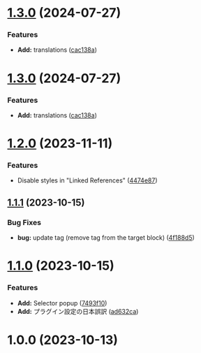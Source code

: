 # [1.3.0](https://github.com/YU000jp/logseq-plugin-side-block/compare/v1.2.0...v1.3.0) (2024-07-27)


### Features

* **Add:** translations ([cac138a](https://github.com/YU000jp/logseq-plugin-side-block/commit/cac138a3ef8e9f85c9ddb5347c23876ba94ee8c6))

# [1.3.0](https://github.com/YU000jp/logseq-plugin-side-block/compare/v1.2.0...v1.3.0) (2024-07-27)


### Features

* **Add:** translations ([cac138a](https://github.com/YU000jp/logseq-plugin-side-block/commit/cac138a3ef8e9f85c9ddb5347c23876ba94ee8c6))

# [1.2.0](https://github.com/YU000jp/logseq-plugin-side-block/compare/v1.1.1...v1.2.0) (2023-11-11)


### Features

* Disable styles in "Linked References" ([4474e87](https://github.com/YU000jp/logseq-plugin-side-block/commit/4474e87b99465669ae2c83c865f1b9d79710a2a1))

## [1.1.1](https://github.com/YU000jp/logseq-plugin-side-block/compare/v1.1.0...v1.1.1) (2023-10-15)


### Bug Fixes

* **bug:** update tag (remove tag from the target block) ([4f188d5](https://github.com/YU000jp/logseq-plugin-side-block/commit/4f188d51631f80297aa9e676ddcefd30ba9f0b57))

# [1.1.0](https://github.com/YU000jp/logseq-plugin-side-block/compare/v1.0.0...v1.1.0) (2023-10-15)


### Features

* **Add:** Selector popup ([7493f10](https://github.com/YU000jp/logseq-plugin-side-block/commit/7493f108132ca0f579466588746f4e714361f8c5))
* **Add:** プラグイン設定の日本誤訳 ([ad632ca](https://github.com/YU000jp/logseq-plugin-side-block/commit/ad632ca82fdbbe1fcc032d43c2f9613b0875a389))

# 1.0.0 (2023-10-13)
